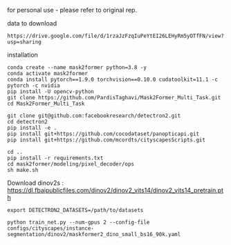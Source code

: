 for personal use - please refer to original rep.

data to download

```https://drive.google.com/file/d/1rzaJzFzqIuPeYtEI26LEHyRm5yOTfFN/view?usp=sharing```

installation

```
conda create --name mask2former python=3.8 -y
conda activate mask2former
conda install pytorch==1.9.0 torchvision==0.10.0 cudatoolkit=11.1 -c pytorch -c nvidia
pip install -U opencv-python
git clone https://github.com/PardisTaghavi/Mask2Former_Multi_Task.git
cd Mask2Former_Multi_Task

git clone git@github.com:facebookresearch/detectron2.git
cd detectron2
pip install -e .
pip install git+https://github.com/cocodataset/panopticapi.git
pip install git+https://github.com/mcordts/cityscapesScripts.git

cd ..
pip install -r requirements.txt
cd mask2former/modeling/pixel_decoder/ops
sh make.sh
```

Download dinov2s : https://dl.fbaipublicfiles.com/dinov2/dinov2_vits14/dinov2_vits14_pretrain.pth

```
export DETECTRON2_DATASETS=/path/to/datasets

python train_net.py --num-gpus 2 --config-file configs/cityscapes/instance-segmentation/dinov2/maskformer2_dino_small_bs16_90k.yaml 

```

